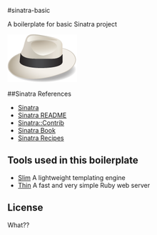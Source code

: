 #sinatra-basic

A boilerplate for basic Sinatra project

![](https://github.com/sinatra/resources/raw/master/logo/sinatra-classic-156.png)

##Sinatra References

- [Sinatra](http://www.sinatrarb.com/)
- [Sinatra README](http://www.sinatrarb.com/intro.html)
- [Sinatra::Contrib](http://www.sinatrarb.com/contrib/)
- [Sinatra Book](http://sinatra-book.gittr.com/)
- [Sinatra Recipes](http://recipes.sinatrarb.com/)

## Tools used in this boilerplate

- [Slim](http://slim-lang.com/) A lightweight templating engine
- [Thin](http://code.macournoyer.com/thin/) A fast and very simple Ruby web server

## License

What??
